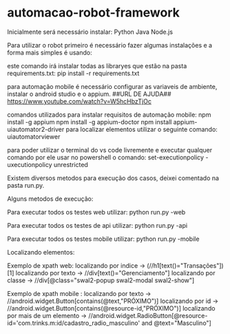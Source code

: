 # automacao-robot-framework

Inicialmente será necessário instalar:
Python
Java
Node.js

Para utilizar o robot primeiro é necessário fazer algumas instalações e a forma mais simples é usando:

este comando irá instalar todas as libraryes que estão na pasta requirements.txt:
pip install -r requirements.txt

para automação mobile é necessário configurar as variaveis de ambiente, instalar o android studio e o appium.  ##URL DE AJUDA##   https://www.youtube.com/watch?v=W5hcHbzTjOc

comandos utilizados para instalar requisitos de automação mobile:
npm install -g appium
npm install -g appium-doctor
npm install appium-uiautomator2-driver
para localizar elementos utilizar o seguinte comando:
uiautomatorviewer

para poder utilizar o terminal do vs code livremente e executar qualquer comando por ele usar no powershell o comando:
set-executionpolicy -uxecutionpolicy unrestricted 

Existem diversos metodos para execução dos casos, deixei comentado na pasta run.py.

Alguns metodos de execução:

Para executar todos os testes web utilizar:
python run.py -web

Para executar todos os testes de api utilizar:
python run.py -api

Para executar todos os testes mobile utilizar:
python run.py -mobile


Localizando elementos:

Exemplo de xpath web:
localizando por indice -> (//h1[text()="Transações"])[1]
localizando por texto -> //div[text()="Gerenciamento"]
localizando por classe -> //div[@class="swal2-popup swal2-modal swal2-show"]

Exemplo de xpath mobile :
localizando por texto -> //android.widget.Button[contains(@text,"PRÓXIMO")]
localizando por id -> //android.widget.Button[contains(@resource-id,"PRÓXIMO")]
localizando por mais de um elemento -> //android.widget.RadioButton[@resource-id='com.trinks.m:id/cadastro_radio_masculino' and @text="Masculino"]
